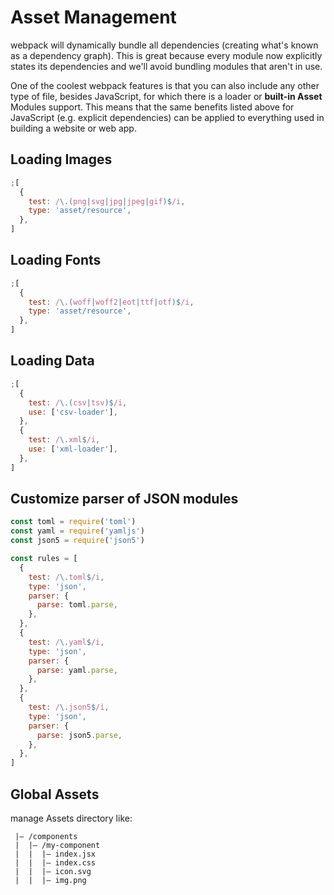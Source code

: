 # Asset Management

webpack will dynamically bundle all dependencies (creating what's known as a dependency graph). This is great because every module now explicitly states its dependencies and we'll avoid bundling modules that aren't in use.

One of the coolest webpack features is that you can also include any other type of file, besides JavaScript, for which there is a loader or **built-in Asset** Modules support. This means that the same benefits listed above for JavaScript (e.g. explicit dependencies) can be applied to everything used in building a website or web app.

## Loading Images

```js
;[
  {
    test: /\.(png|svg|jpg|jpeg|gif)$/i,
    type: 'asset/resource',
  },
]
```

## Loading Fonts

```js
;[
  {
    test: /\.(woff|woff2|eot|ttf|otf)$/i,
    type: 'asset/resource',
  },
]
```

## Loading Data

```js
;[
  {
    test: /\.(csv|tsv)$/i,
    use: ['csv-loader'],
  },
  {
    test: /\.xml$/i,
    use: ['xml-loader'],
  },
]
```

## Customize parser of JSON modules

```js
const toml = require('toml')
const yaml = require('yamljs')
const json5 = require('json5')

const rules = [
  {
    test: /\.toml$/i,
    type: 'json',
    parser: {
      parse: toml.parse,
    },
  },
  {
    test: /\.yaml$/i,
    type: 'json',
    parser: {
      parse: yaml.parse,
    },
  },
  {
    test: /\.json5$/i,
    type: 'json',
    parser: {
      parse: json5.parse,
    },
  },
]
```

## Global Assets

manage Assets directory like:

```
 |– /components
 |  |– /my-component
 |  |  |– index.jsx
 |  |  |– index.css
 |  |  |– icon.svg
 |  |  |– img.png
```
